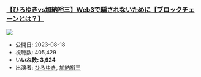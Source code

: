 ### [【ひろゆきvs加納裕三】Web3で騙されないために【ブロックチェーンとは？】](https://www.youtube.com/watch?v=ZuX2n1s_0rQ)
[![](https://img.youtube.com/vi/ZuX2n1s_0rQ/sddefault.jpg)](https://www.youtube.com/watch?v=ZuX2n1s_0rQ)
-   公開日: 2023-08-18
-   視聴数: 405,429
-   **いいね数: 3,924**
-   出演者: [ひろゆき](/rehacq_fan/people/ひろゆき "wikilink"), [加納裕三](/rehacq_fan/people/加納裕三 "wikilink")
